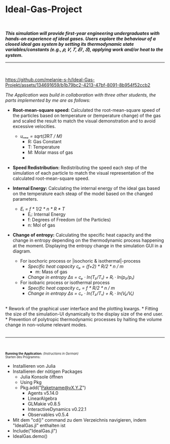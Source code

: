 # Ideal-Gas-Project
<br>

***This simulation will provide first-year engineering undergraduates with  hands-on experience of ideal gases. Users explore the behaviour of a closed ideal gas system by setting its thermodynamic state variables/constants (e.g., 𝑝, 𝑉, 𝑇, 𝐸𝐼 , 𝑆), applying work  and/or heat to the system.***

<hr>
<br>


https://github.com/melanie-s-h/Ideal-Gas-Projekt/assets/134691659/b1b79bc2-4213-47bf-8091-8b954f52ccb2

*The Application was build in collaboration with three other students, the parts implemented by me are as follows:*
<br>
* **Root-mean-square speed:** Calculated the root-mean-square speed of the particles based on temperature or (temperature change) of the gas and scaled the result to match the visual demonstration and to avoid excessive velocities.
    * *uᵣₘₛ = sqrt(3*R*T / M)*
      * R: Gas Constant
      * T: Temperature
      * M: Molar mass of gas
      * 
* **Speed Redistribution:** Redistributing the speed each step of the simulation of each particle to match the visual representation of the calculated root-mean-square speed.

* **Internal Energy:** Calculating the internal energy of the ideal gas based on the temperature each steap of the model based on the changed parameters.
   * *Eᵢ = f * 1/2 * n * R * T*
      * Eᵢ: Internal Energy
      * f: Degrees of Freedom (of the Particles)
      * n: Mol of gas
        
* **Change of entropy:** Calculating the specific heat capacity and the change in entropy depending on the thermodynamic process happening at the moment. Displaying the entropy change in the simulation GUI in a diagram.
   * For isochoric process or |isochoric & isothermal|-process
        * *Specific heat capacity cₚ = (f+2) * R/2 * n / m*
             * m: Mass of gas
        * *Change in entropy Δs = cₚ · ln(T₂/T₁) + Rᵢ · ln(p₂/p₁)*
   * For isobaric process or isothermal process
        * *Specific heat capacity cᵥ = f * R/2 * n / m*
        * *Change in entropy Δs = cᵥ · ln(T₂/T₁) + Rᵢ · ln(V₂/V₁)*
<br>
* Rework of the graphical user interface and the plotting kwargs.
* Fitting the size of the simulation-UI dynamically to the display size of the end user.
* Prevention of polytropic thermodynamic processes by halting the volume change in non-volume relevant modes.

<br>
<br>
<hr>
<br>

<sub><sup>
**Running the Application:** *(Instructions in German)* <br>
Starten des Programms:<br>
* Installieren von Julia
* Installieren der nötigen Packages
    * Julia Konsole öffnen
    * Using Pkg
    * Pkg.add("Paketname@vX.Y.Z")
        * Agents v5.14.0
        * LinearAlgebra
        * GLMakie v0.8.5
        * InteractiveDynamics v0.22.1
        * Observables v0.5.4
* Mit dem "cd()" command zu dem Verzeichnis navigieren, indem "IdealGas.jl" enthalten ist
* Include("IdealGas.jl")
* IdealGas.demo()
</sup></sub>
